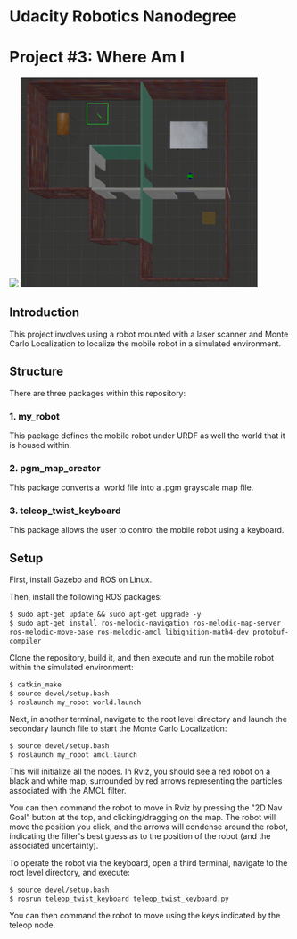 # Udacity Robotics Nanodegree
# Project #3: Where Am I
<img src="whereami_rviz.gif" width="425"/> <img src="whereami_gazebo.gif" width="425"/> 


## Introduction
This project involves using a robot mounted with a laser scanner and Monte Carlo Localization to localize the mobile robot in a simulated environment.

## Structure
There are three packages within this repository:

### 1. my_robot
This package defines the mobile robot under URDF as well the world that it is housed within.

### 2. pgm_map_creator
This package converts a .world file into a .pgm grayscale map file.

### 3. teleop_twist_keyboard
This package allows the user to control the mobile robot using a keyboard.

## Setup
First, install Gazebo and ROS on Linux.

Then, install the following ROS packages:
```console
$ sudo apt-get update && sudo apt-get upgrade -y
$ sudo apt-get install ros-melodic-navigation ros-melodic-map-server ros-melodic-move-base ros-melodic-amcl libignition-math4-dev protobuf-compiler
```

Clone the repository, build it, and then execute and run the mobile robot within the simulated environment:
```console
$ catkin_make
$ source devel/setup.bash
$ roslaunch my_robot world.launch
```

Next, in another terminal, navigate to the root level directory and launch the secondary launch file to start the Monte Carlo Localization:
```console
$ source devel/setup.bash
$ roslaunch my_robot amcl.launch
```

This will initialize all the nodes. In Rviz, you should see a red robot on a black and white map, surrounded by red arrows representing the particles associated with the AMCL filter.

You can then command the robot to move in Rviz by pressing the "2D Nav Goal" button at the top, and clicking/dragging on the map. The robot will move the position you click, and the arrows will condense around the robot, indicating the filter's best guess as to the position of the robot (and the associated uncertainty).

To operate the robot via the keyboard, open a third terminal, navigate to the root level directory, and execute:
```console
$ source devel/setup.bash
$ rosrun teleop_twist_keyboard teleop_twist_keyboard.py
```

You can then command the robot to move using the keys indicated by the teleop node.
